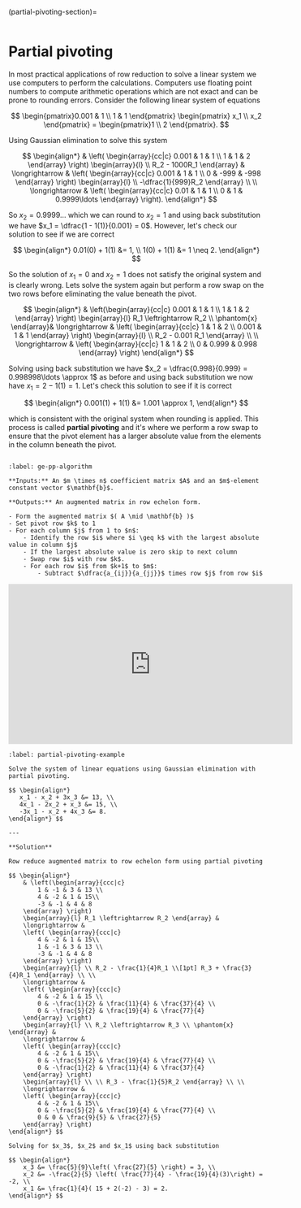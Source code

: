 (partial-pivoting-section)=

```{index} Partial pivoting
```

# Partial pivoting

In most practical applications of row reduction to solve a linear system we use computers to perform the calculations. Computers use floating point numbers to compute arithmetic operations which are not exact and can be prone to rounding errors. Consider the following linear system of equations

$$ \begin{pmatrix}0.001 & 1 \\ 1 & 1 \end{pmatrix}
\begin{pmatrix} x_1 \\ x_2 \end{pmatrix} =
\begin{pmatrix}1 \\ 2 \end{pmatrix}. $$

Using Gaussian elimination to solve this system

$$ \begin{align*}
    & \left( \begin{array}{cc|c}
        0.001 & 1 & 1 \\
        1 & 1 & 2
    \end{array} \right)
    \begin{array}{l} \\  R_2 - 1000R_1 \end{array} &
    \longrightarrow &
    \left( \begin{array}{cc|c}
        0.001 & 1 & 1 \\
        0 & -999 & -998
    \end{array} \right)
    \begin{array}{l} \\  -\dfrac{1}{999}R_2 \end{array} \\ \\
    \longrightarrow &
    \left( \begin{array}{cc|c}
        0.01 & 1 & 1 \\
        0 & 1 & 0.9999\ldots
    \end{array} \right).
\end{align*} $$

So $x_2 = 0.9999\ldots$ which we can round to $x_2 = 1$ and using back substitution we have $x_1 = \dfrac{1 - 1(1)}{0.001} = 0$. However, let's check our solution to see if we are correct

$$ \begin{align*}
    0.01(0) + 1(1) &= 1, \\
    1(0) + 1(1) &= 1 \neq 2.
\end{align*} $$

So the solution of $x_1 = 0$ and $x_2 = 1$ does not satisfy the original system and is clearly wrong. Lets solve the system again but perform a row swap on the two rows before eliminating the value beneath the pivot.

$$ \begin{align*}
    & \left(\begin{array}{cc|c}
        0.001 & 1 & 1 \\
        1 & 1 & 2
    \end{array} \right)
    \begin{array}{l} R_1 \leftrightarrow R_2  \\ \phantom{x} \end{array}&
    \longrightarrow &
    \left( \begin{array}{cc|c}
        1 & 1 & 2 \\
        0.001 & 1 & 1
    \end{array} \right)
    \begin{array}{l} \\  R_2 - 0.001 R_1 \end{array} \\ \\
    \longrightarrow &
    \left( \begin{array}{cc|c}
        1 & 1 & 2 \\
        0 & 0.999 & 0.998
    \end{array} \right)
\end{align*} $$

Solving using back substitution we have $x_2 = \dfrac{0.998}{0.999} = 0.998998\ldots \approx 1$ as before and using back substitution we now have $x_1 = 2 - 1(1) = 1$. Let's check this solution to see if it is correct

$$ \begin{align*}
    0.001(1) + 1(1) &= 1.001 \approx 1,
\end{align*} $$

which is consistent with the original system when rounding is applied. This process is called **partial pivoting** and it's where we perform a row swap to ensure that the pivot element has a larger absolute value from the elements in the column beneath the pivot.

```{index} Partial pivoting ; algorithm
```

````{prf:algorithm} Gaussian elimination with partial pivoting
:label: ge-pp-algorithm

**Inputs:** An $m \times n$ coefficient matrix $A$ and an $m$-element constant vector $\mathbf{b}$.

**Outputs:** An augmented matrix in row echelon form.

- Form the augmented matrix $( A \mid \mathbf{b} )$
- Set pivot row $k$ to 1
- For each column $j$ from 1 to $n$:
    - Identify the row $i$ where $i \geq k$ with the largest absolute value in column $j$
    - If the largest absolute value is zero skip to next column
    - Swap row $i$ with row $k$.
    - For each row $i$ from $k+1$ to $m$:
        - Subtract $\dfrac{a_{ij}}{a_{jj}}$ times row $j$ from row $i$
````

<iframe width="560" height="315" src="https://www.youtube.com/embed/5I8roRpQy1M?si=IaYVdjZ9mulpUWmJ" title="YouTube video player" frameborder="0" allow="accelerometer; autoplay; clipboard-write; encrypted-media; gyroscope; picture-in-picture; web-share" allowfullscreen></iframe>

```{prf:example}
:label: partial-pivoting-example

Solve the system of linear equations using Gaussian elimination with partial pivoting.

$$ \begin{align*}
   x_1 - x_2 + 3x_3 &= 13, \\
   4x_1 - 2x_2 + x_3 &= 15, \\
   -3x_1 - x_2 + 4x_3 &= 8.
\end{align*} $$

---

**Solution**

Row reduce augmented matrix to row echelon form using partial pivoting

$$ \begin{align*}
    & \left(\begin{array}{ccc|c}
        1 & -1 & 3 & 13 \\
        4 & -2 & 1 & 15\\
        -3 & -1 & 4 & 8
    \end{array} \right)
    \begin{array}{l} R_1 \leftrightarrow R_2 \end{array} &
    \longrightarrow &
    \left( \begin{array}{ccc|c}
        4 & -2 & 1 & 15\\
        1 & -1 & 3 & 13 \\
        -3 & -1 & 4 & 8
    \end{array} \right)
    \begin{array}{l} \\ R_2 - \frac{1}{4}R_1 \\[1pt] R_3 + \frac{3}{4}R_1 \end{array} \\ \\
    \longrightarrow &
    \left( \begin{array}{ccc|c}
        4 & -2 & 1 & 15 \\
        0 & -\frac{1}{2} & \frac{11}{4} & \frac{37}{4} \\
        0 & -\frac{5}{2} & \frac{19}{4} & \frac{77}{4}
    \end{array} \right)
    \begin{array}{l} \\ R_2 \leftrightarrow R_3 \\ \phantom{x} \end{array} &
    \longrightarrow &
    \left( \begin{array}{ccc|c}
        4 & -2 & 1 & 15\\
        0 & -\frac{5}{2} & \frac{19}{4} & \frac{77}{4} \\
        0 & -\frac{1}{2} & \frac{11}{4} & \frac{37}{4}
    \end{array} \right)
    \begin{array}{l} \\ \\ R_3 - \frac{1}{5}R_2 \end{array} \\ \\
    \longrightarrow &
    \left( \begin{array}{ccc|c}
        4 & -2 & 1 & 15\\
        0 & -\frac{5}{2} & \frac{19}{4} & \frac{77}{4} \\
        0 & 0 & \frac{9}{5} & \frac{27}{5}
    \end{array} \right)
\end{align*} $$

Solving for $x_3$, $x_2$ and $x_1$ using back substitution

$$ \begin{align*}
    x_3 &= \frac{5}{9}\left( \frac{27}{5} \right) = 3, \\
    x_2 &= -\frac{2}{5} \left( \frac{77}{4} - \frac{19}{4}(3)\right) = -2, \\
    x_1 &= \frac{1}{4}( 15 + 2(-2) - 3) = 2.
\end{align*} $$
```
